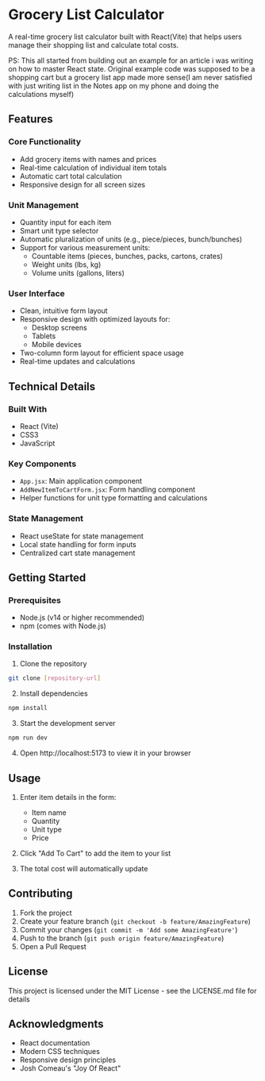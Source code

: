 # Grocery List Calculator

A real-time grocery list calculator built with React(Vite) that helps users manage their shopping list and calculate total costs.

PS: This all started from building out an example for an article i was writing on how to master React state. Original example code was supposed to be a shopping cart but a grocery list app made more sense(I am never satisfied with just writing list in the Notes app on my phone and doing the calculations myself)

## Features

### Core Functionality

- Add grocery items with names and prices
- Real-time calculation of individual item totals
- Automatic cart total calculation
- Responsive design for all screen sizes

### Unit Management

- Quantity input for each item
- Smart unit type selector
- Automatic pluralization of units (e.g., piece/pieces, bunch/bunches)
- Support for various measurement units:
  - Countable items (pieces, bunches, packs, cartons, crates)
  - Weight units (lbs, kg)
  - Volume units (gallons, liters)

### User Interface

- Clean, intuitive form layout
- Responsive design with optimized layouts for:
  - Desktop screens
  - Tablets
  - Mobile devices
- Two-column form layout for efficient space usage
- Real-time updates and calculations

## Technical Details

### Built With

- React (Vite)
- CSS3
- JavaScript

### Key Components

- `App.jsx`: Main application component
- `AddNewItemToCartForm.jsx`: Form handling component
- Helper functions for unit type formatting and calculations

### State Management

- React useState for state management
- Local state handling for form inputs
- Centralized cart state management

## Getting Started

### Prerequisites

- Node.js (v14 or higher recommended)
- npm (comes with Node.js)

### Installation

1. Clone the repository

```bash
git clone [repository-url]
```

2. Install dependencies

```bash
npm install
```

3. Start the development server

```bash
npm run dev
```

4. Open http://localhost:5173 to view it in your browser

## Usage

1. Enter item details in the form:
   - Item name
   - Quantity
   - Unit type
   - Price

2. Click "Add To Cart" to add the item to your list

3. The total cost will automatically update

## Contributing

1. Fork the project
2. Create your feature branch (`git checkout -b feature/AmazingFeature`)
3. Commit your changes (`git commit -m 'Add some AmazingFeature'`)
4. Push to the branch (`git push origin feature/AmazingFeature`)
5. Open a Pull Request

## License

This project is licensed under the MIT License - see the LICENSE.md file for details

## Acknowledgments

- React documentation
- Modern CSS techniques
- Responsive design principles
- Josh Comeau's "Joy Of React"
